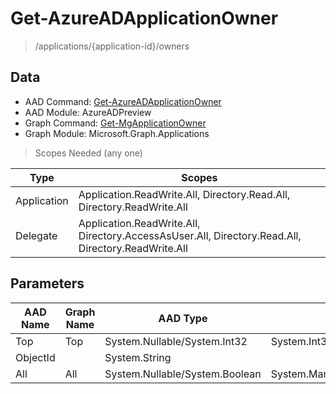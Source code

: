 # Get-AzureADApplicationOwner

> /applications/{application-id}/owners

## Data

+ AAD Command: [Get-AzureADApplicationOwner](https://docs.microsoft.com/en-us/powershell/module/AzureADPreview/Get-AzureADApplicationOwner)
+ AAD Module: AzureADPreview
+ Graph Command: [Get-MgApplicationOwner](https://docs.microsoft.com/en-us/powershell/module/Microsoft.Graph.Applications/Get-MgApplicationOwner)
+ Graph Module: Microsoft.Graph.Applications

> Scopes Needed (any one)

|Type|Scopes|
|---|---|
|Application|Application.ReadWrite.All, Directory.Read.All, Directory.ReadWrite.All|
|Delegate|Application.ReadWrite.All, Directory.AccessAsUser.All, Directory.Read.All, Directory.ReadWrite.All|

## Parameters

|AAD Name|Graph Name|AAD Type|Graph Type|Infos|
|---|---|---|---|---|
|Top|Top|System.Nullable/System.Int32|System.Int32||
|ObjectId||System.String|||
|All|All|System.Nullable/System.Boolean|System.Management.Automation.SwitchParameter||

